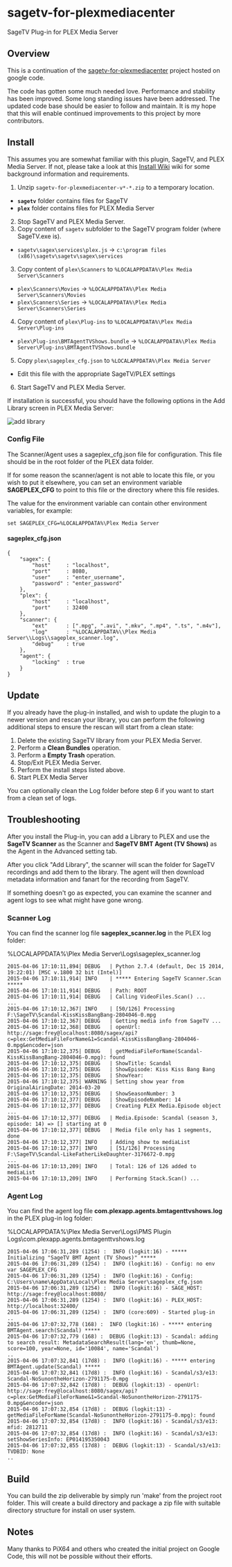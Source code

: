 # sagetv-for-plexmediacenter

SageTV Plug-in for PLEX Media Server

## Overview

This is a continuation of the
[sagetv-for-plexmediacenter](http://code.google.com/p/sagetv-for-plexmediacenter/)
project hosted on google code.

The code has gotten some much needed love. Performance and stability
has been improved. Some long standing issues have been addressed. The
updated code base should be easier to follow and maintain. It is my
hope that this will enable continued improvements to this project by
more contributors.

## Install

This assumes you are somewhat familiar with this plugin, SageTV, and
PLEX Media Server. If not, please take a look at this [Install
Wiki](http://code.google.com/p/sagetv-for-plexmediacenter/wiki/InstallingAndUsing)
wiki for some background information and requirements.

1. Unzip `sagetv-for-plexmediacenter-v*-*.zip` to a temporary location.
  * **`sagetv`** folder contains files for SageTV
  * **`plex`** folder contains files for PLEX Media Server
2. Stop SageTV and PLEX Media Server.
2. Copy content of `sagetv` subfolder to the SageTV program folder (where SageTV.exe is).
  * `sagetv\sagex\services\plex.js` -> `c:\program files (x86)\sagetv\sagetv\sagex\services`
3. Copy content of `plex\Scanners` to `%LOCALAPPDATA%\Plex Media Server\Scanners`
  * `plex\Scanners\Movies` -> `%LOCALAPPDATA%\Plex Media Server\Scanners\Movies`
  * `plex\Scanners\Series` -> `%LOCALAPPDATA%\Plex Media Server\Scanners\Series`
4. Copy content of `plex\Plug-ins` to `%LOCALAPPDATA%\Plex Media Server\Plug-ins`
  * `plex\Plug-ins\BMTAgentTVShows.bundle` -> `%LOCALAPPDATA%\Plex Media Server\Plug-ins\BMTAgentTVShows.bundle`
5. Copy `plex\sageplex_cfg.json` to `%LOCALAPPDATA%\Plex Media Server`
  * Edit this file with the appropriate SageTV/PLEX settings
6. Start SageTV and PLEX Media Server.

If installation is successful, you should have the following options
in the Add Library screen in PLEX Media Server:

![add library](https://github.com/ai7/sagetv-for-plexmediacenter/raw/master/image/screenshot1.png)

### Config File

The Scanner/Agent uses a sageplex_cfg.json file for configuration.
This file should be in the root folder of the PLEX data folder.

If for some reason the scanner/agent is not able to locate this file,
or you wish to put it elsewhere, you can set an environment variable
**SAGEPLEX_CFG** to point to this file or the directory where this
file resides.

The value for the environment variable can contain other environment
variables, for example:

```
set SAGEPLEX_CFG=%LOCALAPPDATA%\Plex Media Server
```

#### sageplex_cfg.json ####

```
{
    "sagex": {
        "host"     : "localhost",
        "port"     : 8080,
        "user"     : "enter_username",
        "password" : "enter_password"
    },
    "plex": {
        "host"     : "localhost",
        "port"     : 32400
    },
    "scanner": {
        "ext"      : [".mpg", ".avi", ".mkv", ".mp4", ".ts", ".m4v"],
        "log"      : "%LOCALAPPDATA%\\Plex Media Server\\Logs\\sageplex_scanner.log",
        "debug"    : true
    },
    "agent": {
        "locking"  : true
    }
}
```

## Update

If you already have the plug-in installed, and wish to update the
plugin to a newer version and rescan your library, you can perform the
following additional steps to ensure the rescan will start from a
clean state:

1. Delete the existing SageTV library from your PLEX Media Server.
2. Perform a **Clean Bundles** operation.
3. Perform a **Empty Trash** operation.
4. Stop/Exit PLEX Media Server.
5. Perform the install steps listed above.
6. Start PLEX Media Server

You can optionally clean the Log folder before step 6 if you want to
start from a clean set of logs.

## Troubleshooting

After you install the Plug-in, you can add a Library to PLEX and use
the **SageTV Scanner** as the Scanner and **SageTV BMT Agent (TV
Shows)** as the Agent in the Advanced setting tab.

After you click "Add Library", the scanner will scan the folder for
SageTV recordings and add them to the library. The agent will then
download metadata information and fanart for the recording from
SageTV.

If something doesn't go as expected, you can examine the scanner and
agent logs to see what might have gone wrong.

### Scanner Log

You can find the scanner log file **sageplex_scanner.log** in the PLEX
log folder:

%LOCALAPPDATA%\Plex Media Server\Logs\sageplex_scanner.log

```
2015-04-06 17:10:11,894| DEBUG   | Python 2.7.4 (default, Dec 15 2014, 19:22:01) [MSC v.1800 32 bit (Intel)]
2015-04-06 17:10:11,914| INFO    | ***** Entering SageTV Scanner.Scan *****
2015-04-06 17:10:11,914| DEBUG   | Path: ROOT
2015-04-06 17:10:11,914| DEBUG   | Calling VideoFiles.Scan() ...
...
2015-04-06 17:10:12,367| INFO    | [50/126] Processing F:\SageTV\Scandal-KissKissBangBang-2804046-0.mpg
2015-04-06 17:10:12,367| DEBUG   | Getting media info from SageTV ...
2015-04-06 17:10:12,368| DEBUG   | openUrl: http://sage:frey@localhost:8080/sagex/api?c=plex:GetMediaFileForName&1=Scandal-KissKissBangBang-2804046-0.mpg&encoder=json
2015-04-06 17:10:12,375| DEBUG   | getMediaFileForName(Scandal-KissKissBangBang-2804046-0.mpg): found
2015-04-06 17:10:12,375| DEBUG   | ShowTitle: Scandal
2015-04-06 17:10:12,375| DEBUG   | ShowEpisode: Kiss Kiss Bang Bang
2015-04-06 17:10:12,375| DEBUG   | ShowYear: 
2015-04-06 17:10:12,375| WARNING | Setting show year from OriginalAiringDate: 2014-03-20
2015-04-06 17:10:12,375| DEBUG   | ShowSeasonNumber: 3
2015-04-06 17:10:12,377| DEBUG   | ShowEpisodeNumber: 14
2015-04-06 17:10:12,377| DEBUG   | Creating PLEX Media.Episode object ...
2015-04-06 17:10:12,377| DEBUG   | Media.Episode: Scandal (season 3, episode: 14) => [] starting at 0
2015-04-06 17:10:12,377| DEBUG   | Media file only has 1 segments, done
2015-04-06 17:10:12,377| INFO    | Adding show to mediaList
2015-04-06 17:10:12,377| INFO    | [51/126] Processing F:\SageTV\Scandal-LikeFatherLikeDaughter-3176672-0.mpg
...
2015-04-06 17:10:13,209| INFO    | Total: 126 of 126 added to mediaList
2015-04-06 17:10:13,209| INFO    | Performing Stack.Scan() ...
```

### Agent Log

You can find the agent log file
**com.plexapp.agents.bmtagenttvshows.log** in the PLEX plug-in log
folder:

%LOCALAPPDATA%\Plex Media Server\Logs\PMS Plugin Logs\com.plexapp.agents.bmtagenttvshows.log

```
2015-04-06 17:06:31,289 (1254) :  INFO (logkit:16) - ***** Initializing "SageTV BMT Agent (TV Shows)" *****
2015-04-06 17:06:31,289 (1254) :  INFO (logkit:16) - Config: no env var SAGEPLEX_CFG
2015-04-06 17:06:31,289 (1254) :  INFO (logkit:16) - Config: C:\Users\name\AppData\Local\Plex Media Server\sageplex_cfg.json
2015-04-06 17:06:31,289 (1254) :  INFO (logkit:16) - SAGE_HOST: http://sage:frey@localhost:8080/
2015-04-06 17:06:31,289 (1254) :  INFO (logkit:16) - PLEX_HOST: http://localhost:32400/
2015-04-06 17:06:31,289 (1254) :  INFO (core:609) - Started plug-in
..
2015-04-06 17:07:32,778 (168) :  INFO (logkit:16) - ***** entering BMTAgent.search(Scandal) ***** 
2015-04-06 17:07:32,779 (168) :  DEBUG (logkit:13) - Scandal: adding to search result: MetadataSearchResult(lang='en', thumb=None, score=100, year=None, id='10084', name='Scandal')
..
2015-04-06 17:07:32,841 (17d8) :  INFO (logkit:16) - ***** entering BMTAgent.update(Scandal) ***** 
2015-04-06 17:07:32,841 (17d8) :  INFO (logkit:16) - Scandal/s3/e13: Scandal-NoSunontheHorizon-2791175-0.mpg
2015-04-06 17:07:32,842 (17d8) :  DEBUG (logkit:13) - openUrl: http://sage:frey@localhost:8080/sagex/api?c=plex:GetMediaFileForName&1=Scandal-NoSunontheHorizon-2791175-0.mpg&encoder=json
2015-04-06 17:07:32,854 (17d8) :  DEBUG (logkit:13) - getMediaFileForName(Scandal-NoSunontheHorizon-2791175-0.mpg): found
2015-04-06 17:07:32,854 (17d8) :  INFO (logkit:16) - Scandal/s3/e13: mfid: 2812711
2015-04-06 17:07:32,854 (17d8) :  INFO (logkit:16) - Scandal/s3/e13: setShowSeriesInfo: EP014195350043
2015-04-06 17:07:32,855 (17d8) :  DEBUG (logkit:13) - Scandal/s3/e13: TVDBID: None
..
```

## Build

You can build the zip deliverable by simply run 'make' from the
project root folder. This will create a build directory and package a
zip file with suitable directory structure for install on user system.

## Notes

Many thanks to PiX64 and others who created the initial project on
Google Code, this will not be possible without their efforts.
